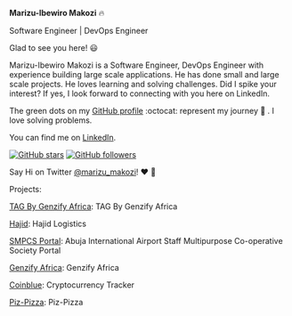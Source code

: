 **Marizu-Ibewiro Makozi**  :fire:

Software Engineer | DevOps Engineer

Glad to see you here! :smiley:



Marizu-Ibewiro Makozi is a Software Engineer, DevOps Engineer with experience building large scale applications. He has done small and large scale projects. He loves learning and solving challenges. Did I spike your interest? If yes, I look forward to connecting with you here on LinkedIn.

The green dots on my [GitHub profile](https://github.com/makozi?tab=repositories) :octocat: represent my journey :running: . I love solving problems. 

You can find me on [LinkedIn](https://www.linkedin.com/in/makozi-marizu-ibewiro/). 

  [![GitHub stars](https://img.shields.io/github/stars/Naereen/StrapDown.js.svg?style=social&label=Star&maxAge=2592000)](https://github.com/makozi/makozi)  [![GitHub followers](https://img.shields.io/github/followers/Naereen.svg?style=social&label=Follow&maxAge=2592000)](https://github.com/makozi/makozi?tab=followers)


Say Hi on Twitter [@marizu_makozi](https://twitter.com/marizu_makozi)! :heart: :speech_balloon:


Projects:
 
[TAG By Genzify Africa](https://tagbygenzify.netlify.app): TAG By Genzify Africa

[Hajid](https://hajid.netlify.com/): Hajid Logistics

[SMPCS Portal](https://smpcsabuja.com/): Abuja International Airport Staff Multipurpose Co-operative Society Portal

[Genzify Africa](https://genzifyafrica.com/): Genzify Africa

[Coinblue]( https://coinblue.netlify.app/): Cryptocurrency Tracker

[Piz-Pizza](https://piz-pizza.vercel.app/): Piz-Pizza
